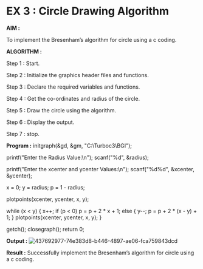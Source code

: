 # EX 3 : Circle Drawing Algorithm

**AIM :**

To  implement the Bresenham’s  algorithm for circle using a c coding.


**ALGORITHM :**

Step 1 : Start.
    
Step 2 : Initialize the graphics header files and functions.
   
Step 3 : Declare the required variables and functions.
 
Step 4 : Get the co-ordinates and radius of the circle.

Step 5 : Draw the circle using the algorithm.

Step  6 : Display the output.
  
Step 7 : stop.

**Program :**
initgraph(&gd, &gm, "C:\\Turboc3\\BGI");

printf("Enter the Radius Value:\n");
scanf("%d", &radius);

printf("Enter the xcenter and ycenter Values:\n");
scanf("%d%d", &xcenter, &ycenter);

x = 0;
y = radius;
p = 1 - radius;

plotpoints(xcenter, ycenter, x, y);

while (x < y)
{
    x++;
    if (p < 0)
        p = p + 2 * x + 1;
    else
    {
        y--;
        p = p + 2 * (x - y) + 1;
    }
    plotpoints(xcenter, ycenter, x, y);
}

getch();
closegraph();
return 0;


**Output :**
![437692977-74e383d8-b446-4897-ae06-fca759843dcd](https://github.com/user-attachments/assets/c4a5ce2f-72bd-4e0e-a67b-d26a5db77dba)



**Result :**
Successfully implement the Bresenham’s algorithm for circle using a c coding.

